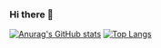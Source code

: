 ### Hi there 👋
[![Anurag's GitHub stats](https://github-readme-stats.vercel.app/api?username=Geek-Deer)](https://github.com/anuraghazra/github-readme-stats)
[![Top Langs](https://github-readme-stats.vercel.app/api/top-langs/?username=Geek-Deer&layout=donut-vertical)](https://github.com/anuraghazra/github-readme-stats)

<!--
**Geek-Deer/Geek-Deer** is a ✨ _special_ ✨ repository because its `README.md` (this file) appears on your GitHub profile.

Here are some ideas to get you started:

- 🔭 I’m currently working on ...
- 🌱 I’m currently learning ...
- 👯 I’m looking to collaborate on ...
- 🤔 I’m looking for help with ...
- 💬 Ask me about ...
- 📫 How to reach me: ...
- 😄 Pronouns: ...
- ⚡ Fun fact: ...
-->
